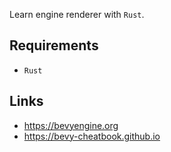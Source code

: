 
Learn engine renderer with `Rust`.

## Requirements

- `Rust`

## Links

- https://bevyengine.org
- https://bevy-cheatbook.github.io
